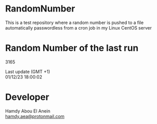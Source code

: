 # RandomNumber    
This is a test repository where a random number is pushed to a file automatically passwordless from a cron job in my Linux CentOS server    
# Random Number of the last run   
3165
      
Last update (GMT +1)    
01/12/23 18:00:02
# Developer    
Hamdy Abou El Anein   
hamdy.aea@protonmail.com
